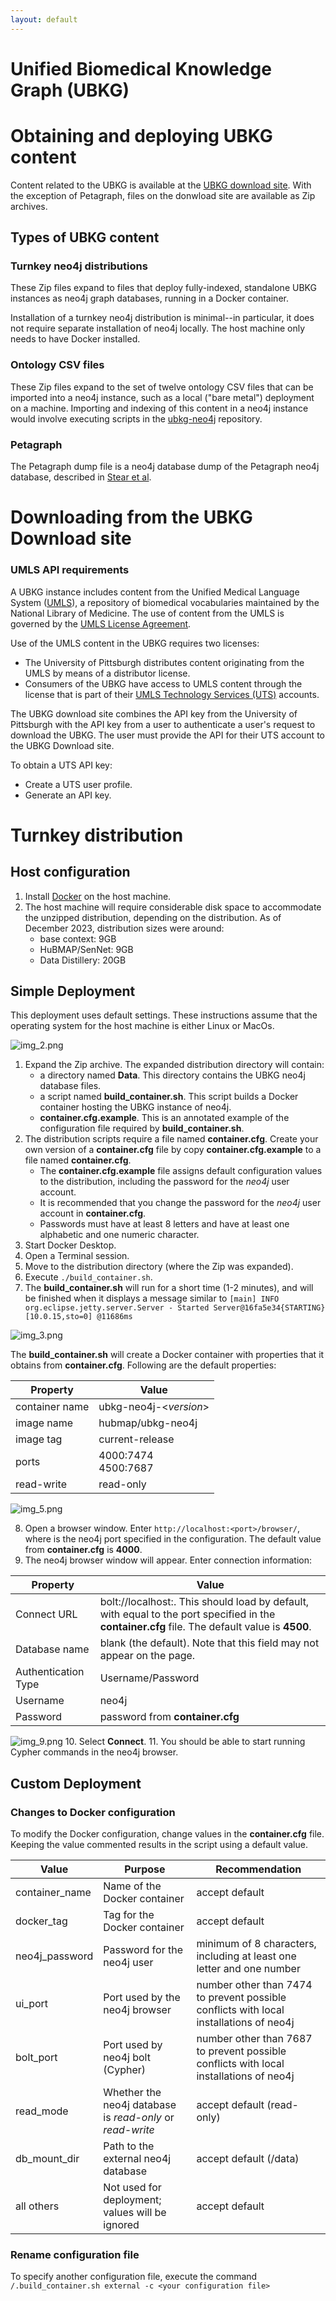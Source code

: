 ```yaml
---
layout: default
---
```


# Unified Biomedical Knowledge Graph (UBKG) 

# Obtaining and deploying UBKG content

Content related to the UBKG is available at the [UBKG download site](https://ubkg-downloads.xconsortia.org/). 
With the exception of Petagraph, files on the donwload site are available as
Zip archives.

## Types of UBKG content

### Turnkey neo4j distributions

These Zip files expand to files that deploy fully-indexed, standalone UBKG instances 
as neo4j graph databases, running in a Docker container. 

Installation of a turnkey neo4j distribution is minimal--in particular, it does not require separate installation of neo4j locally. 
The host machine only needs to have Docker installed.

### Ontology CSV files

These Zip files expand to the set of twelve ontology CSV files that can be imported into a neo4j instance, such as a 
local ("bare metal") deployment on a machine. Importing and indexing of this content in a neo4j instance would involve 
executing scripts in the [ubkg-neo4j](https://github.com/x-atlas-consortia/ubkg-neo4j) repository.

### Petagraph
The Petagraph dump file is a neo4j database dump of the Petagraph neo4j database, described in [Stear et al](https://www.nature.com/articles/s41597-024-04070-w).

# Downloading from the UBKG Download site

### UMLS API requirements

A UBKG instance includes content from the Unified Medical Language System ([UMLS](https://www.nlm.nih.gov/research/umls/index.html)), 
a repository of biomedical vocabularies maintained by the National Library of Medicine. 
The use of content from the UMLS is governed by the [UMLS License Agreement](https://uts.nlm.nih.gov/uts/assets/LicenseAgreement.pdf).

Use of the UMLS content in the UBKG requires two licenses:

- The University of Pittsburgh distributes content originating from the UMLS by means of a distributor license.
- Consumers of the UBKG have access to UMLS content through the license that is part of their [UMLS Technology Services (UTS)](https://documentation.uts.nlm.nih.gov/rest/authentication.html) accounts.

The UBKG download site combines the API key from the University of Pittsburgh with the API key from a user to authenticate a user's request to download the UBKG. 
The user must provide the API for their UTS account to the UBKG Download site.

To obtain a UTS API key:
- Create a UTS user profile.
- Generate an API key.

# Turnkey distribution

## Host configuration
1. Install [Docker](https://docs.docker.com/engine/install/) on the host machine.
2. The host machine will require considerable disk space to accommodate the unzipped distribution, depending on the distribution. As of December 2023, distribution sizes were around:
   - base context: 9GB
   - HuBMAP/SenNet: 9GB
   - Data Distillery: 20GB

## Simple Deployment
This deployment uses default settings. 
These instructions assume that the operating system for the host machine 
is either Linux or MacOs. 

![img_2.png](img_2.png)

1. Expand the Zip archive. The expanded distribution directory will contain:
   - a directory named **Data**. This directory contains the UBKG neo4j database files.
   - a script named **build_container.sh**. This script builds a Docker container hosting the UBKG instance of neo4j.
   - **container.cfg.example**. This is an annotated example of the configuration file required by **build_container.sh**.
2. The distribution scripts require a file named **container.cfg**. Create your own version of a **container.cfg** file by copy **container.cfg.example** to a file named **container.cfg**. 
   - The **container.cfg.example** file assigns default configuration values to the distribution, including the password for the _neo4j_ user account. 
   - It is recommended that you change the password for the _neo4j_ user account in **container.cfg**. 
   - Passwords must have at least 8 letters and have at least one alphabetic and one numeric character.
4. Start Docker Desktop. 
5. Open a Terminal session.
6. Move to the distribution directory (where the Zip was expanded).
7. Execute `./build_container.sh`.
8. The **build_container.sh** will run for a short time (1-2 minutes), and will be finished when it displays a message similar to ```[main] INFO org.eclipse.jetty.server.Server - Started Server@16fa5e34{STARTING}[10.0.15,sto=0] @11686ms```

![img_3.png](img_3.png)

The **build_container.sh** will create a Docker container with properties that it obtains from **container.cfg**. 
Following are the default properties:

| Property       | Value                   |
|----------------|-------------------------|
| container name | ubkg-neo4j-<*version*>  |
| image name     | hubmap/ubkg-neo4j       |
| image tag      | current-release         |
| ports          | 4000:7474<br/>4500:7687 |
| read-write     | read-only               |

![img_5.png](img_5.png)

8. Open a browser window. Enter `http://localhost:<port>/browser/`, where <port> is the neo4j port specified in the configuration. The default value from **container.cfg**  is **4000**.
9. The neo4j browser window will appear. Enter connection information:

| Property            | Value                                                                                                                                                                 |
|---------------------|-----------------------------------------------------------------------------------------------------------------------------------------------------------------------|
| Connect URL         | bolt://localhost:<bolt port>. This should load by default, with <bolt port> equal to the port specified in the **container.cfg** file. The default value is **4500**. |
| Database name       | blank (the default). Note that this field may not appear on the page.                                                                                                 |
| Authentication Type | Username/Password                                                                                                                                                     |
| Username            | neo4j                                                                                                                                                                 |
| Password            | password from **container.cfg**                                                                                                                                       |

![img_9.png](img_9.png)
10. Select **Connect**. 
11. You should be able to start running Cypher commands in the neo4j browser.

## Custom Deployment
### Changes to Docker configuration
To modify the Docker configuration, change values in the **container.cfg** file.
Keeping the value commented results in the script using a default value.

| Value          | Purpose                                                   | Recommendation                                                                         |
|----------------|-----------------------------------------------------------|----------------------------------------------------------------------------------------|
| container_name | Name of the Docker container                              | accept default                                                                         |
| docker_tag     | Tag for the Docker container                              | accept default                                                                         |
| neo4j_password | Password for the neo4j user                               | minimum of 8 characters, including at least one letter and one number                  |
| ui_port        | Port used by the neo4j browser                            | number other than 7474 to prevent possible conflicts with local installations of neo4j |
| bolt_port      | Port used by neo4j bolt (Cypher)                          | number other than 7687 to prevent possible conflicts with local installations of neo4j |
| read_mode      | Whether the neo4j database is *read-only* or *read-write* | accept default (read-only)                                                             |
| db_mount_dir   | Path to the external neo4j database                       | accept default (/data)                                                                 |
| all others     | Not used for deployment; values will be ignored           | accept default                                                                         |

### Rename configuration file
To specify another configuration file, execute the command ```/.build_container.sh external -c <your configuration file>```